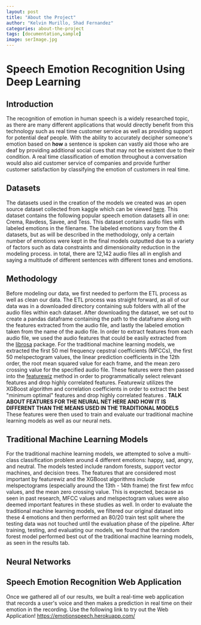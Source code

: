 ```yaml
---
layout: post
title: "About the Project"
author: "Kelvin Murillo, Shad Fernandez"
categories: about-the-project
tags: [documentation,sample]
image: serImage.jpg
---
```

# Speech Emotion Recognition Using Deep Learning
## Introduction

The recognition of emotion in human speech is a widely researched topic, as there are many different applications 
that would directly benefit from this technology such as real time customer service as well as providing support for potential 
deaf people. With the ability to accurately decipher someone's emotion based on <b>how</b> a sentence is spoken can vastly 
aid those who are deaf by providing additional social cues that may not be existent due to their condition. A real time 
classification of emotion throughout a conversation would also aid customer service of companies and provide further customer 
satisfaction by classifying the emotion of customers in real time.

## Datasets
The datasets used in the creation of the models we created was an open source dataset collected from kaggle which can be
viewed [here](https://www.kaggle.com/datasets/dmitrybabko/speech-emotion-recognition-en). This dataset contains the following
popular speech emotion datasets all in one: Crema, Ravdess, Savee, and Tess. This dataset contains audio files with labeled
emotions in the filename. The labeled emotions vary from the 4 datasets, but as will be described in the methodology, only 
a certain number of emotions were kept in the final models outputted due to a variety of factors such as data constraints and
dimensionality reduction in the modeling process. in total, there are 12,142 audio files all in english and saying a multitude
of different sentences with different tones and emotions.



## Methodology
Before modeling our data, we first needed to perform the ETL process as well as clean our data. The ETL process
was straight forward, as all of our data was in a downloaded directory containing sub folders with all of the audio files
within each dataset. After downloading the dataset, we set out to create a pandas dataframe containing the path to the dataframe
along with the features extracted from the audio file, and lastly the labeled emotion taken from the name of the audio file.
In order to extract features from each audio file, we used the audio features that could be easily extracted from the 
[librosa](https://librosa.org/doc/main/feature.html) package. For the traditional machine learning models, we extracted the first 50 mel
frequency cepstral coefficients (MFCCs), the first 50 melspectogram values, the linear prediction coefficients in the 12th order, 
the root mean squared value for each frame, and the mean zero crossing value for the specified audio file. These features were then
passed into the [featurewiz](https://github.com/AutoViML/featurewiz) method in order to programmatically select relevant features 
and drop highly correlated features. Featurewiz utilizes the XGBoost algorithm and correlation coefficients in order to extract the 
best "minimum optimal" features and drop highly correlated features .
**TALK ABOUT FEATURES FOR THE NEURAL NET HERE AND HOW IT IS DIFFERENT THAN THE MEANS USED IN THE TRADITIONAL MODELS**
These features were then used to train and evaluate our traditional machine learning models as well as our neural nets.



## Traditional Machine Learning Models
For the traditional machine learning models, we attempted to solve a multi-class classification problem around 4 different 
emotions: happy, sad, angry, and neutral. The models tested include random forests, support vector machines, and decision trees.
The features that are considered most important by featurewiz and the XGBoost algorithms include melspectograms (especially around 
the 13th - 14th frame) the first few mfcc values, and the mean zero crossing value. This is expected, because as seen in past research, 
MFCC values and melspectogram values were also deemed important features in these studies as well. In order to evaluate 
the traditional machine learning models, we filtered our original dataset into these 4 emotions and then performed an 
80/20 train test split where the testing data was not touched until the evaluation phase of the pipeline. After training, 
testing, and evaluating our models, we found that the random forest model performed best out of the traditional machine 
learning models, as seen in the results tab.

## Neural Networks


## Speech Emotion Recognition Web Application
Once we gathered all of our results, we built a real-time web application that records a user's voice and then makes a 
prediction in real time on their emotion in the recording. Use the following link to try out the Web Application!
[https://emotionspeech.herokuapp.com/
](https://emotionspeech.herokuapp.com/)





